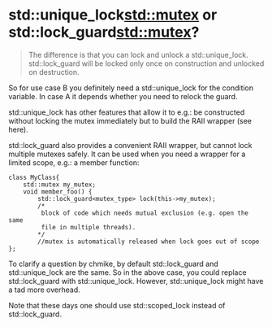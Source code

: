 # std::unique_lock<std::mutex> or std::lock_guard<std::mutex>?

> The difference is that you can lock and unlock a std::unique_lock. std::lock_guard will be locked only once on construction and unlocked on destruction.

So for use case B you definitely need a std::unique_lock for the condition variable. In case A it depends whether you need to relock the guard.

std::unique_lock has other features that allow it to e.g.: be constructed without locking the mutex immediately but to build the RAII wrapper (see here).

std::lock_guard also provides a convenient RAII wrapper, but cannot lock multiple mutexes safely. It can be used when you need a wrapper for a limited scope, e.g.: a member function:

    class MyClass{
        std::mutex my_mutex;
        void member_foo() {
            std::lock_guard<mutex_type> lock(this->my_mutex);            
            /*
             block of code which needs mutual exclusion (e.g. open the same 
             file in multiple threads).
            */
            //mutex is automatically released when lock goes out of scope           
    };
To clarify a question by chmike, by default std::lock_guard and std::unique_lock are the same. So in the above case, you could replace std::lock_guard with std::unique_lock. However, std::unique_lock might have a tad more overhead.

Note that these days one should use std::scoped_lock instead of std::lock_guard.
